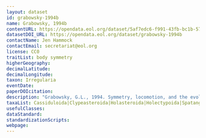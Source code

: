 ```yaml
---
layout: dataset
id: grabowsky-1994b
name: Grabowsky, 1994b
contentURL: https://opendata.eol.org/dataset/5af7edc6-f991-43fb-bc1b-579f4eb87a79/resource/32d6379f-9885-4556-8a0b-cdbd096b783c/download/grabowski1994.zip
datasetDOI_URL: https://opendata.eol.org/dataset/grabowsky-1994b
contactName: Jen Hammock
contactEmail: secretariat@eol.org
license: CC0
traitList: body symmetry
higherGeography:
decimalLatitude:
decimalLongitude:
taxon: Irregularia
eventDate:
paperDOIcitation: 
description: "Grabowsky, G.L., 1994. Symmetry, locomotion, and the evolution of an anterior end: a lesson from sea urchins. Evolution, 48(4), pp.1130-1146."
taxaList: Cassiduloida|Clypeasteroida|Holasteroida|Holectypoida|Spatangoida
usefulClasses:
dataStandard:
standardizationScripts:
webpage:
---
```


